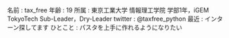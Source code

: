 名前 : tax_free
年齢 : 19
所属 : 東京工業大学 情報理工学院 学部1年，iGEM TokyoTech Sub-Leader，Dry-Leader
twitter : @taxfree_python
最近 : インターン探してます
ひとこと : パスタを上手に作れるようになりたい